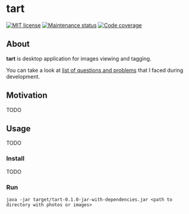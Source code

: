 # tart

[![MIT license][license-badge]][license-url]
[![Maintenance status][status-badge]][status-url]
[![Code coverage][coverage-badge]][coverage-url]

## About

**tart** is desktop application for images viewing and tagging.

You can take a look at [list of questions and problems](./QA.md) that I faced during development.

## Motivation

TODO

## Usage

TODO

### Install

TODO

### Run

```
java -jar target/tart-0.1.0-jar-with-dependencies.jar <path to directory with photos or images>
```

[status-url]: https://github.com/vikian050194/tart/pulse
[status-badge]: https://img.shields.io/github/last-commit/vikian050194/tart.svg

[license-url]: https://github.com/vikian050194/tart/blob/master/LICENSE
[license-badge]: https://img.shields.io/github/license/vikian050194/tart.svg

[coverage-url]: https://codecov.io/gh/vikian050194/tart
[coverage-badge]: https://img.shields.io/codecov/c/github/vikian050194/tart